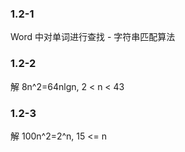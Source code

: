 ### 1.2-1
Word 中对单词进行查找 - 字符串匹配算法

### 1.2-2
解 8n^2=64nlgn, 2 < n < 43

### 1.2-3
解 100n^2=2^n, 15 <= n